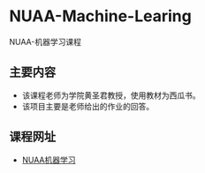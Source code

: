 # NUAA-Machine-Learing
NUAA-机器学习课程

## 主要内容
+ 该课程老师为学院黄圣君教授，使用教材为西瓜书。
+ 该项目主要是老师给出的作业的回答。

## 课程网址
+ [NUAA机器学习](https://mooc1-1.chaoxing.com/course/225026580.html)
